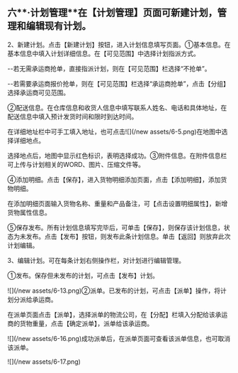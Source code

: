 ## 六**·计划管理**在【计划管理】页面可新建计划，管理和编辑现有计划。

2、新建计划。点击【新建计划】按钮，进入计划信息填写页面。①基本信息。在基本信息中填入计划详细信息。在【可见范围】中选择计划指派方式。

--若无需承运商抢单，直接指派计划，则在【可见范围】栏选择“不抢单”。

--若需要承运商报价抢单，则在【可见范围】栏选择“承运商抢单”，点击【分组】选择承运商可见范围。

②配送信息。在仓库信息和收货人信息中填写联系人姓名、电话和具体地址，在配送信息中填入预计发货时间和限时到达时间。

在详细地址栏中可手工填入地址，也可点击![](/new assets/6-5.png)在地图中选择详细地点。

选择地点后，地图中显示红色标识，表明选择成功。③附件信息。在附件信息栏可上传与计划相关的WORD、图片、压缩文件等。

④添加明细。点击【保存】，进入货物明细添加页面，点击【添加明细】，添加货物明细。

在添加明细页面输入货物名称、重量和产品备注，可【点击设置明细属性】，新增货物属性信息。

⑤保存发布。所有计划信息填写完毕后，可单击【保存】，则保存该计划信息，状态为未发布。点击【发布】按钮，则发布此条计划信息。单击【返回】则放弃此次计划编辑。

3、编辑计划。可在每条计划右侧操作栏，对计划进行编辑管理。

①发布。保存但未发布的计划，可点击【发布】计划。

![](/new assets/6-13.png)②派单。已发布的计划，可点击【派单】操作，将计划分派给承运商。

在派单页面点击【派单】，选择派单的物流公司，在【分配】栏填入分配给该承运商的货物重量，点击【确定派单】，派单给该承运商。

![](/new assets/6-16.png)成功派单后，在派单页面可查看该派单信息，也可取消该派单。

![](/new assets/6-17.png)

